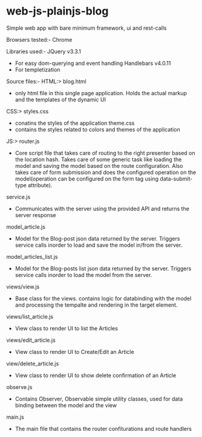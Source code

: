 # web-js-plainjs-blog
Simple web app with bare minimum framework, ui and rest-calls

Browsers tested:-
Chrome

Libraries used:-
JQuery v3.3.1
- For easy dom-querying and event handling
Handlebars v4.0.11
- For templetization

Source files:-
HTML:>
blog.html
- only html file in this single page application. Holds the actual markup and the templates of the dynamic UI

CSS:>
styles.css
- conatins the styles of the application
theme.css
- contains the styles related to colors and themes of the application

JS:>
router.js
- Core script file that takes care of routing to the right presenter based on the location hash. 
Takes care of some generic task like loading the model and saving the model based on the route configuration.
Also takes care of form submission and does the configured operation on the model(operation can be configured on the form tag using data-submit-type attribute).

service.js
- Communicates with the server using the provided API and returns the server response

model_article.js
- Model for the Blog-post json data returned by the server. Triggers service calls inorder to load and save the model in/from the server.

model_articles_list.js
- Model for the Blog-posts list json data returned by the server. Triggers service calls inorder to load the model from the server.

views/view.js
- Base class for the views. contains logic for databinding with the model and processing the tempalte and rendering in the target element.

views/list_article.js
- View class to render UI to list the Articles

views/edit_article.js
- View class to render UI to Create/Edit an Article

view/delete_article.js
- View class to render UI to show delete confirmation of an Article

observe.js
- Contains Observer, Observable simple utility classes, used for data binding between the model and the view

main.js
- The main file that contains the router confiturations and route handlers